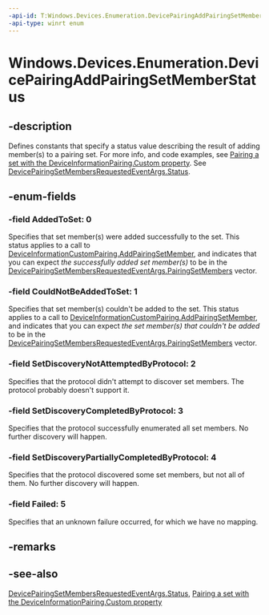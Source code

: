 ```yaml
---
-api-id: T:Windows.Devices.Enumeration.DevicePairingAddPairingSetMemberStatus
-api-type: winrt enum
---
```


# Windows.Devices.Enumeration.DevicePairingAddPairingSetMemberStatus

<!--
public enum DevicePairingAddPairingSetMemberStatus
-->


## -description

Defines constants that specify a status value describing the result of adding member(s) to a pairing set. For more info, and code examples, see [Pairing a set with the DeviceInformationPairing.Custom property](/windows/uwp/devices-sensors/pairing-a-set). See [DevicePairingSetMembersRequestedEventArgs.Status](./devicepairingsetmembersrequestedeventargs_status.md).

## -enum-fields

### -field AddedToSet: 0

Specifies that set member(s) were added successfully to the set. This status applies to a call to [DeviceInformationCustomPairing.AddPairingSetMember](./deviceinformationcustompairing_addpairingsetmember_1277113744.md), and indicates that you can expect *the successfully added set member(s)* to be in the [DevicePairingSetMembersRequestedEventArgs.PairingSetMembers](./devicepairingsetmembersrequestedeventargs_pairingsetmembers.md) vector.

### -field CouldNotBeAddedToSet: 1

Specifies that set member(s) couldn't be added to the set. This status applies to a call to [DeviceInformationCustomPairing.AddPairingSetMember](./deviceinformationcustompairing_addpairingsetmember_1277113744.md), and indicates that you can expect *the set member(s) that couldn't be added* to be in the [DevicePairingSetMembersRequestedEventArgs.PairingSetMembers](./devicepairingsetmembersrequestedeventargs_pairingsetmembers.md) vector.

### -field SetDiscoveryNotAttemptedByProtocol: 2

Specifies that the protocol didn't attempt to discover set members. The protocol probably doesn't support it.

### -field SetDiscoveryCompletedByProtocol: 3

Specifies that the protocol successfully enumerated all set members. No further discovery will happen.

### -field SetDiscoveryPartiallyCompletedByProtocol: 4

Specifies that the protocol discovered some set members, but not all of them. No further discovery will happen.

### -field Failed: 5

Specifies that an unknown failure occurred, for which we have no mapping.

## -remarks

## -see-also

[DevicePairingSetMembersRequestedEventArgs.Status](./devicepairingsetmembersrequestedeventargs_status.md), [Pairing a set with the DeviceInformationPairing.Custom property](/windows/uwp/devices-sensors/pairing-a-set)

